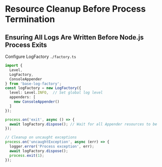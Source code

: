 # Resource Cleanup Before Process Termination

## Ensuring All Logs Are Written Before Node.js Process Exits

Configure LogFactory `./factory.ts`
```typescript
import { 
  Level,
  LogFactory, 
  ConsoleAppender
} from 'base-log-factory';
const logFactory = new LogFactory({
  level: Level.INFO,  // Set global log level
  appenders: [
    new ConsoleAppender()
  ]
});

process.on('exit', async () => {
  await logFactory.dispose(); // Wait for all Appender resources to be released
});

// Cleanup on uncaught exceptions
process.on('uncaughtException', async (err) => {
  logger.error('Process exception', err);
  await logFactory.dispose();
  process.exit(1);
});
```